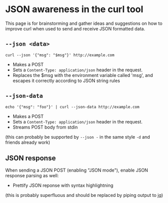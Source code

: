 # JSON awareness in the curl tool

This page is for brainstorming and gather ideas and suggestions on how to improve curl when used to send and receive JSON formatted data.

## `--json <data>`

    curl --json '{"msg": "$msg"}' http://example.com

- Makes a POST
- Sets a `Content-Type: application/json` header in the request.
- Replaces the $msg with the environment variable called 'msg', and escapes it
  correctly according to JSON string rules

## `--json-data`

    echo '{"msg": "foo"}' | curl --json-data http://example.com

- Makes a POST
- Sets a `Content-Type: application/json` header in the request.
- Streams POST body from stdin

(this can probably be supported by `--json -` in the same style `-d` and friends already work)

## JSON response

When sending a JSON POST (enabling "JSON mode"), enable JSON response parsing as well:

- Prettify JSON reponse with syntax highlightning

(this is probably superfluous and should be replaced by piping output to [jq](https://stedolan.github.io/jq/))